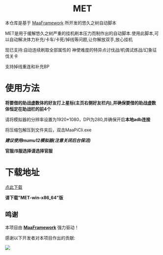 <!-- markdownlint-disable MD033 MD041 -->
<p align="center">
</p>

<div align="center">

# MET

</div>

本仓库是基于 [MaaFramework](https://github.com/MaaXYZ/MaaFramework) 所开发的悠久之树自动脚本

MET是用于缓解悠久之树严重的挂机刷本压力而制作出的自动脚本.使用此脚本,可以自动解决体力补充/卡车/卡死/掉线等问题,让你解放双手,放心挂机

现已支持:自动连续刷取全部属性的 神使难度的特异点讨伐战/机偶试炼战/幻象征伐关卡

支持掉线重连和补充BP

# 使用方法

**将要借的助战虚数体的好友打上星标(主页右侧好友栏内),并确保要借的助战虚数体恒定在助战栏的前4个**

请将模拟器的分辨率设置为1920*1080，DPI为280,并确保开启**本地adb连接**

将压缩包解压到文件夹后，双击MaaPiCli.exe

***建议使用mumu12模拟器(注意关闭后台保活)***

**官服/B服选择请选择官服**

# 下载地址
[点此下载](https://github.com/shanchuan001/MET/releases)

**请下载"MET-win-x86_64"版**

## 鸣谢

本项目由 **[MaaFramework](https://github.com/MaaXYZ/MaaFramework)** 强力驱动！

感谢以下开发者对本项目作出的贡献:

<a href="[https://github.com/shanchuan001/MET/graphs/contributors">
  <img src="https://contrib.rocks/image?repo=shanchuan001/MET/&max=1000" />
</a>


